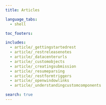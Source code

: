 ```yaml
---
title: Articles

language_tabs:
  - shell

toc_footers:

includes:
  - article/_gettingstartedrest
  - article/_restreleasenotes
  - article/_datacenterurls
  - article/_customobjects
  - article/_creatingsubmission
  - article/_resumeparsing
  - article/_restformtriggers
  - article/_openwindowlinks
  - article/_understandingcustomcomponents

search: true
---
```

